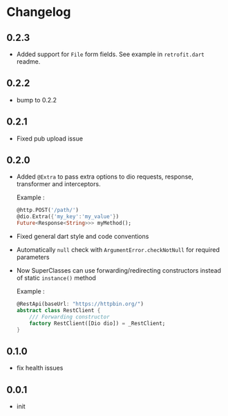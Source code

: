 # Changelog

## 0.2.3

* Added support for `File` form fields. See example in `retrofit.dart` readme.

## 0.2.2

* bump to 0.2.2

## 0.2.1

* Fixed pub upload issue

## 0.2.0

* Added `@Extra` to pass extra options to dio requests, response, transformer and interceptors.

    Example :

    ```dart
    @http.POST('/path/')
    @dio.Extra({'my_key':'my_value'})
    Future<Response<String>>> myMethod();
    ```

* Fixed general dart style and code conventions

* Automatically `null` check with `ArgumentError.checkNotNull` for required parameters

* Now SuperClasses can use forwarding/redirecting constructors instead of static `instance()` method

    Example :

    ```dart
    @RestApi(baseUrl: "https://httpbin.org/")
    abstract class RestClient {
        /// Forwarding constructor
        factory RestClient([Dio dio]) = _RestClient;
    }
    ```

## 0.1.0

* fix health issues

## 0.0.1

* init
